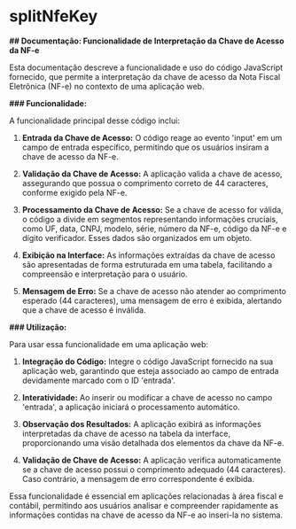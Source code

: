 # splitNfeKey

**## Documentação: Funcionalidade de Interpretação da Chave de Acesso da NF-e**

Esta documentação descreve a funcionalidade e uso do código JavaScript fornecido, que permite a interpretação da chave de acesso da Nota Fiscal Eletrônica (NF-e) no contexto de uma aplicação web.

**### Funcionalidade:**

A funcionalidade principal desse código inclui:

1. **Entrada da Chave de Acesso:**
   O código reage ao evento 'input' em um campo de entrada específico, permitindo que os usuários insiram a chave de acesso da NF-e.

2. **Validação da Chave de Acesso:**
   A aplicação valida a chave de acesso, assegurando que possua o comprimento correto de 44 caracteres, conforme exigido pela NF-e.

3. **Processamento da Chave de Acesso:**
   Se a chave de acesso for válida, o código a divide em segmentos representando informações cruciais, como UF, data, CNPJ, modelo, série, número da NF-e, código da NF-e e dígito verificador. Esses dados são organizados em um objeto.

4. **Exibição na Interface:**
   As informações extraídas da chave de acesso são apresentadas de forma estruturada em uma tabela, facilitando a compreensão e interpretação para o usuário.

5. **Mensagem de Erro:**
   Se a chave de acesso não atender ao comprimento esperado (44 caracteres), uma mensagem de erro é exibida, alertando que a chave de acesso é inválida.

**### Utilização:**

Para usar essa funcionalidade em uma aplicação web:

1. **Integração do Código:**
   Integre o código JavaScript fornecido na sua aplicação web, garantindo que esteja associado ao campo de entrada devidamente marcado com o ID 'entrada'.

2. **Interatividade:**
   Ao inserir ou modificar a chave de acesso no campo 'entrada', a aplicação iniciará o processamento automático.

3. **Observação dos Resultados:**
   A aplicação exibirá as informações interpretadas da chave de acesso na tabela da interface, proporcionando uma visão detalhada dos elementos da chave da NF-e.

4. **Validação de Chave de Acesso:**
   A aplicação verifica automaticamente se a chave de acesso possui o comprimento adequado (44 caracteres). Caso contrário, a mensagem de erro correspondente é exibida.

Essa funcionalidade é essencial em aplicações relacionadas à área fiscal e contábil, permitindo aos usuários analisar e compreender rapidamente as informações contidas na chave de acesso da NF-e ao inseri-la no sistema.
